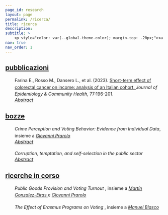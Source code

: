 ```yaml
---
page_id: research
layout: page
permalink: /ricerca/
title: ricerca
description:
subtitle: >
    <p style="color: var(--global-theme-color); margin-top: -20px;"><a href="#" onclick="window.location.href='https://marcorosso.com/research/'; return false;">research</a>&nbsp;|&nbsp;<a href='https://marcorosso.com/es/investigación/'>investigación</a></p>
nav: true
nav_order: 1
---
```


<!-- Publications -->
<!-- Section title toggle link with Font Awesome icons -->
<div class="projects">
  <a id="toggle-content-3" href="javascript:void(0);" onclick="toggleVisibility('content-3')">
    <h2 class="category"><i class="fa-solid fa-chevron-down fa-2xs"></i> pubblicazioni </h2>
  </a>
</div>

<!-- Publications section show by default -->
<div id="content-3" style="display: block;">

  <div style="margin: 0; padding: 0; position: relative;">
      <!-- First row: journal icon and project title -->
      <div style="display: inline-block; width: 25px; text-align: center; position: absolute; top: 0;">
          <i class="fa-solid fa-newspaper" style="color: var(--global-theme-color);"></i>
      </div>
      <div style="display: inline-block; padding-left: 30px; line-height: 16pt;">
          <span>Farina E., Rosso M., Dansero L., et al. (2023). <a href="https://doi.org/10.1136/jech-2022-220088"> Short-term effect of colorectal cancer on income: analysis of an Italian cohort. </a> <i> Journal of Epidemiology & Community Health</i>, 77:196-201.</span>
      </div>
      <!-- Second row: abstract -->
      <div style="margin-top: 0px; position: relative;">
          <!-- Abstract toggle link with Font Awesome icons -->
          <div style="display: inline-block; padding-left: 30px; font-size: 11pt;">
            <a href="javascript:void(0);" id="toggle-abstract-1" onclick="toggleAbstract('abstract-1')">
              <i class="fa-solid fa-chevron-right fa-2xs"></i> <i>Abstract</i>
            </a>
          </div>
          <div id="abstract-1" style="display:inline-block; display:none; padding-left: 30px; line-height: 12pt; font-size: 10pt;">
              <b>Introduzione</b> La capacità di tornare al lavoro dopo una diagnosi di cancro è un aspetto chiave della sopravvivenza al cancro e della qualità della vita. Studi hanno riportato un rischio significativo di perdita di reddito per i sopravvissuti al cancro; tuttavia, vi sono evidenze limitate nel contesto italiano.
              <br>
              <b>Metodi</b> TIl database Work Histories Italian Panel (WHIP)-Salute è stato utilizzato per selezionare una coorte di casi incidenti di cancro colorettale (CRC) tra i lavoratori del settore privato, basandosi sulle dimissioni ospedaliere. È stato utilizzato un propensity score matching per trovare un gruppo di controllo bilanciato per diversi confondenti. Regressioni ordinarie dei minimi quadrati e logistiche sono state impiegate per stimare l'effetto di una diagnosi di CRC sul reddito annuo e sulla probabilità di passaggio da un contratto a tempo pieno a uno a tempo parziale, considerando un periodo di 3 anni dopo la diagnosi.
              <br>
              <b>Risultati</b> In totale, sono stati identificati 925 casi incidenti di CRC dal 2006 al 2012. I nostri risultati confermano una riduzione statisticamente significativa del reddito dei sopravvissuti rispetto ai controlli. Questa riduzione è stata maggiore nel primo anno e ha mostrato una tendenza a diminuire nel tempo, con una perdita di reddito media su 3 anni di circa €12.000. Le analisi stratificate per sesso e posizione confermano la tendenza generale, evidenziando al contempo una forte modifica dell’effetto. Per quanto riguarda il passaggio dal lavoro a tempo pieno a quello a tempo parziale, i risultati non sono mai stati significativi.
              <br>
              <b>Conclusione</b> La perdita di reddito non sembra essere correlata a un aumento dei contratti a tempo parziale, ma piuttosto a una ridotta capacità lavorativa dei sopravvissuti in seguito ai trattamenti invasivi. Sono necessarie ulteriori ricerche per indagare le dinamiche complesse alla base di questa associazione.
          </div>
      </div>
  </div>

</div>
<!-- end -->

<!-- Working Papers -->
<!-- Section title toggle link with Font Awesome icons -->
<div class="projects">
  <a id="toggle-content-2" href="javascript:void(0);" onclick="toggleVisibility('content-2')">
    <h2 class="category"><i class="fa-solid fa-chevron-down fa-2xs"></i> bozze </h2>
  </a>
</div>

<!-- Working Papers section show by default -->
<div id="content-2" style="display: block;">

  <div style="margin: 0; padding: 0; position: relative;">
      <!-- First row: open book icon and project title -->
      <div style="display: inline-block; width: 25px; text-align: center; position: absolute; top: 0;">
          <i class="fa-solid fa-book-open" style="color: var(--global-theme-color);"></i>
      </div>
      <div style="display: inline-block; padding-left: 30px; line-height: 16pt;">
          <span><i>Crime Perception and Voting Behavior: Evidence from Individual Data</i>, insieme a <a href="https://sites.google.com/site/giovanniprarolo/"><i> Giovanni Prarolo </i></a></span>
      </div>
      <!-- Second row: abstract -->
      <div style="margin-top: 0px; position: relative;">
          <!-- Abstract toggle link with Font Awesome icons -->
          <div style="display: inline-block; padding-left: 30px; font-size: 11pt;">
            <a href="javascript:void(0);" id="toggle-abstract-2" onclick="toggleAbstract('abstract-2')">
              <i class="fa-solid fa-chevron-right fa-2xs"></i> <i>Abstract</i>
            </a>
          </div>
          <div id="abstract-2" style="display:inline-block; display:none; padding-left: 30px; line-height: 12pt; font-size: 10pt;">
              Questo studio esamina l'impatto della rilevanza della criminalità sul comportamento di voto individuale, utilizzando le notizie geolocalizzate sulla criminalità come proxy per la preoccupazione pubblica riguardo alla criminalità nel periodo precedente alle elezioni. Basandosi su un sondaggio retrospettivo di 5000 individui geolocalizzati attraverso cinque elezioni—due nazionali e tre amministrative—l'analisi si concentra principalmente sulle elezioni nazionali, dove l'assenza di fattori confondenti locali rafforza la validità esterna. I risultati sono complessivamente contrastanti e non mostrano effetti significativi sul comportamento di voto quando i crimini sono commessi da italiani. Tuttavia, i crimini attribuiti a immigrati provocano una significativa risposta elettorale individuale. Gli elettori tendono a ritirare il loro supporto al Movimento 5 Stelle (M5S), noto per la sua posizione ambigua sull'immigrazione, e si orientano verso i partiti di destra, in particolare la coalizione di Centrodestra, che enfatizza la legge e l’ordine. La risposta ai crimini legati agli immigrati varia anche in base alle caratteristiche demografiche: gli elettori con alta istruzione e competenze abbandonano più frequentemente il M5S, mentre quelli con bassa istruzione e meno competenze tendono a lasciare la Lega di estrema destra. Nelle elezioni amministrative, l'effetto della rilevanza della criminalità differisce. I crimini commessi da italiani portano a una punizione del partito in carica, mentre i crimini legati agli immigrati aumentano l’astensione, riflettendo probabilmente i costi sociali associati al cambiamento di partito tra gli elettori di sinistra. Questi risultati forniscono nuovi spunti sul rapporto tra la rilevanza della criminalità, in particolare in riferimento all'immigrazione, e il comportamento di voto individuale.
            <br>
            <div class="b">
              <b>Parole chiave:</b> criminalità, elezioni, partiti politici, giornali, comportamento di voto individuale, classificazione basata su dizionario
            </div>
          </div>
      </div>
  </div>

<br>

  <div style="margin: 0; padding: 0; position: relative;">
      <!-- First row: open book icon and project title -->
      <div style="display: inline-block; width: 25px; text-align: center; position: absolute; top: 0;">
          <i class="fa-solid fa-book-open" style="color: var(--global-theme-color);"></i>
      </div>
      <div style="display: inline-block; padding-left: 30px; line-height: 16pt;">
          <span><i> Corruption, temptation, and self-selection in the public sector </i></span>
      </div>
      <!-- Second row: abstract -->
      <div style="margin-top: 0px; position: relative;">
          <!-- Abstract toggle link with Font Awesome icons -->
          <div style="display: inline-block; padding-left: 30px; font-size: 11pt;">
            <a href="javascript:void(0);" id="toggle-abstract-3" onclick="toggleAbstract('abstract-3')">
              <i class="fa-solid fa-chevron-right fa-2xs"></i> <i>Abstract</i>
            </a>
          </div>
          <div id="abstract-3" style="display:inline-block; display:none; padding-left: 30px; line-height: 12pt; font-size: 10pt;">
             Questo articolo presenta un modello teorico che esamina l'impatto delle opportunità di corruzione sul processo di auto-selezione degli individui nel settore pubblico. Lo studio esplora come la tentazione di impegnarsi nella corruzione influenzi le scelte professionali degli individui. Il principale risultato della ricerca evidenzia un effetto duale delle opportunità di corruzione nel settore pubblico. Da un lato, tali opportunità attraggono individui con minore ambizione e motivazione, che sono più propensi a impegnarsi in comportamenti non etici. Dall'altro lato, quando la tentazione di partecipare alla corruzione diventa significativa, gli individui altamente motivati potrebbero essere dissuasi dal perseguire una carriera nel settore pubblico a causa di problemi di autocontrollo, optando invece per un impiego nel settore privato. Questo risultato sottolinea l'importanza di considerare l'impatto della corruzione e dei problemi di autocontrollo sulla qualità e composizione della forza lavoro del settore pubblico, che può avere implicazioni più ampie per i risultati economici.
              <br>
              <div class="b">
                <b>Parole chiave:</b> auto-selezione, corruzione, tentazione, autocontrollo.
              </div>
          </div>
        </div>
      </div>
  
</div>
<!-- end -->

<!-- Work in Progress -->
<!-- Section title toggle link with Font Awesome icons -->
<div class="projects">
  <a id="toggle-content-1" href="javascript:void(0);" onclick="toggleVisibility('content-1')">
    <h2 class="category"><i class="fa-solid fa-chevron-down fa-2xs"></i> ricerche in corso </h2>
  </a>
</div>

<!-- Working Papers section show by default -->
<div id="content-1" style="display: block;">

  <div style="margin: 0; padding: 0; position: relative;">
      <!-- First row: bookmark icon and project title -->
      <div style="display: inline-block; width: 25px; text-align: center; position: absolute; top: 0;">
          <i class="fa-solid fa-bookmark" style="color: var(--global-theme-color);"></i>
      </div>
      <div style="display: inline-block; padding-left: 30px; line-height: 16pt;">
          <span><i> Public Goods Provision and Voting Turnout </i> , insieme a <a href="https://sites.google.com/view/mgeiras/inicio"><i> Martín Gonzalez-Eiras </i></a> e <a href="https://sites.google.com/site/giovanniprarolo/"><i> Giovanni Prarolo </i></a></span>
      </div>
  </div>

  <br>

  <div style="margin: 0; padding: 0; position: relative;">
      <!-- First row: bookmark icon and project title -->
      <div style="display: inline-block; width: 25px; text-align: center; position: absolute; top: 0;">
          <i class="fa-solid fa-bookmark" style="color: var(--global-theme-color);"></i>
      </div>
      <div style="display: inline-block; padding-left: 30px; line-height: 16pt;">
          <span><i> The Effect of Erasmus Programs on Voting </i> , insieme a <a href="https://www.unibo.it/sitoweb/manuel.blasco2/en"><i> Manuel Blasco </i></a></span>
      </div>
  </div>

</div>
<!-- end -->

<!-- Inline script -->
<script>
  // Toggle the visibility of the abstract and switch the icon
  function toggleAbstract(id) {
    var abstract = document.getElementById(id);
    var toggleButton = document.getElementById('toggle-' + id).querySelector('i');

    if (abstract.style.display === "none" || abstract.style.display === "") {
      abstract.style.display = "block";
      toggleButton.className = "fa-solid fa-chevron-down fa-2xs"; // Change to down icon
    } else {
      abstract.style.display = "none";
      toggleButton.className = "fa-solid fa-chevron-right fa-2xs"; // Change to right icon
    }
  }
  // Toggle the visibility of the sections
  function toggleVisibility(id) {
    var content = document.getElementById(id);
    var toggleButton = document.getElementById('toggle-' + id).querySelector('i');
    
    if (content.style.display === "none") {
      content.style.display = "block";
      toggleButton.className = "fa-solid fa-chevron-down fa-2xs"; // Change to down icon
    } else {
      content.style.display = "none";
      toggleButton.className = "fa-solid fa-chevron-right fa-2xs"; // Change to right icon
    }
  }
</script>

<style>
  div.b {
    margin-top: 5px;
  }
</style>
